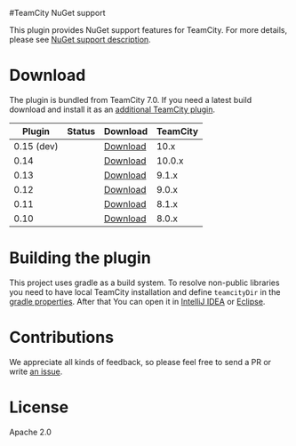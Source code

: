 #TeamCity NuGet support

This plugin provides NuGet support features for TeamCity. For more details, please see [NuGet support description](http://confluence.jetbrains.net/display/TW/NuGet+support).

# Download

The plugin is bundled from TeamCity 7.0. If you need a latest build download and install it as an [additional TeamCity plugin](https://confluence.jetbrains.com/display/TCDL/Installing+Additional+Plugins).

| Plugin | Status | Download | TeamCity |
|--------|--------|----------|----------|
| 0.15 (dev) | <a href="https://teamcity.jetbrains.com/viewType.html?buildTypeId=TeamCityPluginsByJetBrains_NuGet_NuGetSupportV015for10x&guest=1"><img src="https://teamcity.jetbrains.com/app/rest/builds/buildType:(id:TeamCityPluginsByJetBrains_NuGet_NuGetSupportV015for10x)/statusIcon.svg" alt=""/></a> | [Download](https://teamcity.jetbrains.com/repository/download/TeamCityPluginsByJetBrains_NuGet_NuGetSupportV015for10x/.lastSuccessful/dotNetPackagesSupport.zip?guest=1)| 10.x |
| 0.14 | <a href="https://teamcity.jetbrains.com/viewType.html?buildTypeId=TeamCityPluginsByJetBrains_NuGet_NuGetSupportV014for100x&guest=1"><img src="https://teamcity.jetbrains.com/app/rest/builds/buildType:(id:TeamCityPluginsByJetBrains_NuGet_NuGetSupportV014for100x)/statusIcon.svg" alt=""/></a> | [Download](https://teamcity.jetbrains.com/repository/download/TeamCityPluginsByJetBrains_NuGet_NuGetSupportV014for100x/.lastSuccessful/dotNetPackagesSupport.zip?guest=1)| 10.0.x |
| 0.13 | <a href="https://teamcity.jetbrains.com/viewType.html?buildTypeId=TeamCityPluginsByJetBrains_NuGet_NuGetSupportV013for91x&guest=1"><img src="https://teamcity.jetbrains.com/app/rest/builds/buildType:(id:TeamCityPluginsByJetBrains_NuGet_NuGetSupportV013for91x)/statusIcon.svg" alt=""/></a> | [Download](https://teamcity.jetbrains.com/repository/download/TeamCityPluginsByJetBrains_NuGet_NuGetSupportV013for91x/.lastSuccessful/dotNetPackagesSupport.zip?guest=1)| 9.1.x |
| 0.12 | <a href="https://teamcity.jetbrains.com/viewType.html?buildTypeId=TeamCityPluginsByJetBrains_NuGet_NuGetSupportV012for90&guest=1"><img src="https://teamcity.jetbrains.com/app/rest/builds/buildType:(id:TeamCityPluginsByJetBrains_NuGet_NuGetSupportV012for90)/statusIcon.svg" alt=""/></a> | [Download](https://teamcity.jetbrains.com/repository/download/TeamCityPluginsByJetBrains_NuGet_NuGetSupportV012for90/.lastSuccessful/dotNetPackagesSupport.zip?guest=1)| 9.0.x |
| 0.11 | <a href="https://teamcity.jetbrains.com/viewType.html?buildTypeId=TeamCityPluginsByJetBrains_NuGet_NuGetSupportV011for8&guest=1"><img src="https://teamcity.jetbrains.com/app/rest/builds/buildType:(id:TeamCityPluginsByJetBrains_NuGet_NuGetSupportV011for8)/statusIcon.svg" alt=""/></a> | [Download](https://teamcity.jetbrains.com/repository/download/TeamCityPluginsByJetBrains_NuGet_NuGetSupportV011for8/.lastSuccessful/dotNetPackagesSupport.zip?guest=1)| 8.1.x |
| 0.10 | <a href="https://teamcity.jetbrains.com/viewType.html?buildTypeId=TeamCityPluginsByJetBrains_NuGetSupportV010for80&guest=1"><img src="https://teamcity.jetbrains.com/app/rest/builds/buildType:(id:TeamCityPluginsByJetBrains_NuGetSupportV010for80)/statusIcon.svg" alt=""/></a> | [Download](https://teamcity.jetbrains.com/repository/download/TeamCityPluginsByJetBrains_NuGetSupportV010for80/.lastSuccessful/dotNetPackagesSupport.zip?guest=1)| 8.0.x |

# Building the plugin
This project uses gradle as a build system. To resolve non-public libraries you need to have local TeamCity installation and define `teamcityDir` in the [gradle properties](https://docs.gradle.org/current/userguide/build_environment.html). After that You can open it in [IntelliJ IDEA](https://www.jetbrains.com/idea/help/importing-project-from-gradle-model.html) or [Eclipse](http://gradle.org/eclipse/).

# Contributions
We appreciate all kinds of feedback, so please feel free to send a PR or write [an issue](https://github.com/JetBrains/teamcity-nuget-support/issues).

# License
Apache 2.0
